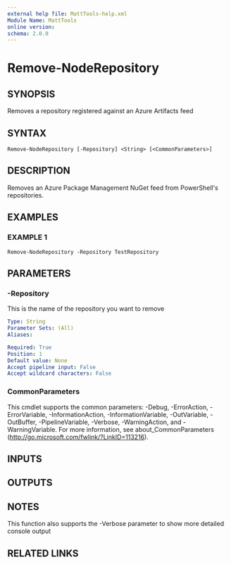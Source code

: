 ```yaml
---
external help file: MattTools-help.xml
Module Name: MattTools
online version:
schema: 2.0.0
---
```


# Remove-NodeRepository

## SYNOPSIS
Removes a repository registered against an Azure Artifacts feed

## SYNTAX

```
Remove-NodeRepository [-Repository] <String> [<CommonParameters>]
```

## DESCRIPTION
Removes an Azure Package Management NuGet feed from PowerShell's repositories.

## EXAMPLES

### EXAMPLE 1
```
Remove-NodeRepository -Repository TestRepository
```

## PARAMETERS

### -Repository
This is the name of the repository you want to remove

```yaml
Type: String
Parameter Sets: (All)
Aliases:

Required: True
Position: 1
Default value: None
Accept pipeline input: False
Accept wildcard characters: False
```

### CommonParameters
This cmdlet supports the common parameters: -Debug, -ErrorAction, -ErrorVariable, -InformationAction, -InformationVariable, -OutVariable, -OutBuffer, -PipelineVariable, -Verbose, -WarningAction, and -WarningVariable.
For more information, see about_CommonParameters (http://go.microsoft.com/fwlink/?LinkID=113216).

## INPUTS

## OUTPUTS

## NOTES
This function also supports the -Verbose parameter to show more detailed console output

## RELATED LINKS
